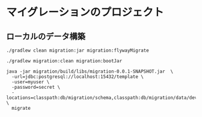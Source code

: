 # マイグレーションのプロジェクト

## ローカルのデータ構築

```shell
./gradlew clean migration:jar migration:flywayMigrate
```

```shell
./gradlew migration:clean migration:bootJar

java -jar migration/build/libs/migration-0.0.1-SNAPSHOT.jar  \
  -url=jdbc:postgresql://localhost:15432/template \
  -user=myuser \
  -password=secret \
  -locations=classpath:db/migration/schema,classpath:db/migration/data/dev \
  migrate
```
